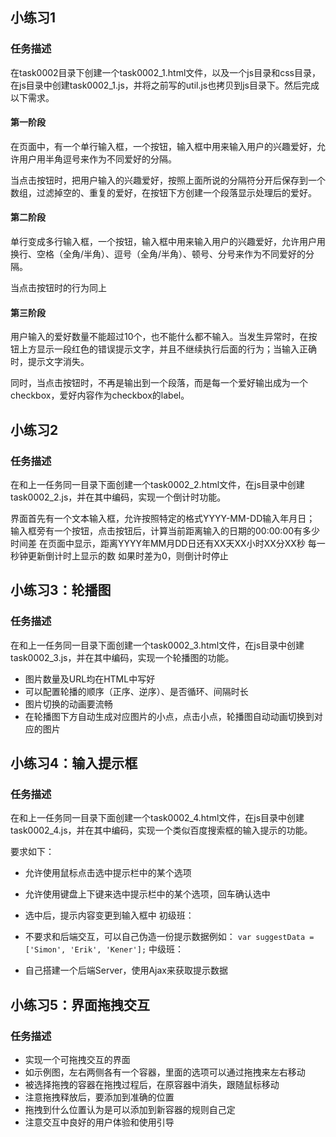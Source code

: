 ## 小练习1
### 任务描述
在task0002目录下创建一个task0002_1.html文件，以及一个js目录和css目录，在js目录中创建task0002_1.js，并将之前写的util.js也拷贝到js目录下。然后完成以下需求。

#### 第一阶段

在页面中，有一个单行输入框，一个按钮，输入框中用来输入用户的兴趣爱好，允许用户用半角逗号来作为不同爱好的分隔。

当点击按钮时，把用户输入的兴趣爱好，按照上面所说的分隔符分开后保存到一个数组，过滤掉空的、重复的爱好，在按钮下方创建一个段落显示处理后的爱好。

#### 第二阶段

单行变成多行输入框，一个按钮，输入框中用来输入用户的兴趣爱好，允许用户用换行、空格（全角/半角）、逗号（全角/半角）、顿号、分号来作为不同爱好的分隔。

当点击按钮时的行为同上

#### 第三阶段

用户输入的爱好数量不能超过10个，也不能什么都不输入。当发生异常时，在按钮上方显示一段红色的错误提示文字，并且不继续执行后面的行为；当输入正确时，提示文字消失。

同时，当点击按钮时，不再是输出到一个段落，而是每一个爱好输出成为一个checkbox，爱好内容作为checkbox的label。

## 小练习2
### 任务描述
在和上一任务同一目录下面创建一个task0002_2.html文件，在js目录中创建task0002_2.js，并在其中编码，实现一个倒计时功能。

界面首先有一个文本输入框，允许按照特定的格式YYYY-MM-DD输入年月日；
输入框旁有一个按钮，点击按钮后，计算当前距离输入的日期的00:00:00有多少时间差
在页面中显示，距离YYYY年MM月DD日还有XX天XX小时XX分XX秒
每一秒钟更新倒计时上显示的数
如果时差为0，则倒计时停止

## 小练习3：轮播图
### 任务描述
在和上一任务同一目录下面创建一个task0002_3.html文件，在js目录中创建task0002_3.js，并在其中编码，实现一个轮播图的功能。

+ 图片数量及URL均在HTML中写好
+ 可以配置轮播的顺序（正序、逆序）、是否循环、间隔时长
+ 图片切换的动画要流畅
+ 在轮播图下方自动生成对应图片的小点，点击小点，轮播图自动动画切换到对应的图片

## 小练习4：输入提示框
### 任务描述
在和上一任务同一目录下面创建一个task0002_4.html文件，在js目录中创建task0002_4.js，并在其中编码，实现一个类似百度搜索框的输入提示的功能。

要求如下：

+ 允许使用鼠标点击选中提示栏中的某个选项
+ 允许使用键盘上下键来选中提示栏中的某个选项，回车确认选中
+ 选中后，提示内容变更到输入框中
初级班：

+ 不要求和后端交互，可以自己伪造一份提示数据例如：
`var suggestData = ['Simon', 'Erik', 'Kener'];`
中级班：

+ 自己搭建一个后端Server，使用Ajax来获取提示数据

## 小练习5：界面拖拽交互
### 任务描述
+ 实现一个可拖拽交互的界面
+ 如示例图，左右两侧各有一个容器，里面的选项可以通过拖拽来左右移动
+ 被选择拖拽的容器在拖拽过程后，在原容器中消失，跟随鼠标移动
+ 注意拖拽释放后，要添加到准确的位置
+ 拖拽到什么位置认为是可以添加到新容器的规则自己定
+ 注意交互中良好的用户体验和使用引导
